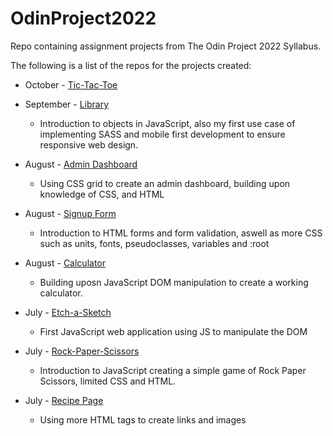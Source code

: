 # OdinProject2022

Repo containing assignment projects from The Odin Project 2022 Syllabus.

The following is a list of the repos for the projects created:

- October - [Tic-Tac-Toe](https://github.com/Jackie247/tic-tac-toe)

- September - [Library](https://github.com/Jackie247/OdinProject2022/tree/main/javascript/library)
    * Introduction to objects in JavaScript, also my first use case of implementing SASS and mobile first development to ensure responsive web design.

- August - [Admin Dashboard](https://github.com/Jackie247/admin-dashboard)
    * Using CSS grid to create an admin dashboard, building upon knowledge of CSS, and HTML

- August - [Signup Form](https://github.com/Jackie247/sign-up-form)
    * Introduction to HTML forms and form validation, aswell as more CSS such as units, fonts, pseudoclasses, variables and :root

- August - [Calculator](https://github.com/Jackie247/calculator)
    * Building uposn JavaScript DOM manipulation to create a working calculator.

- July - [Etch-a-Sketch](https://github.com/Jackie247/etch-a-sketch)
    * First JavaScript web application using JS to manipulate the DOM

- July - [Rock-Paper-Scissors](https://github.com/Jackie247/rockpaperscissors)
    * Introduction to JavaScript creating a simple game of Rock Paper Scissors, limited CSS and HTML.

- July - [Recipe Page](https://github.com/Jackie247/odin-recipes)
    * Using more HTML tags to create links and images
